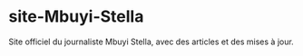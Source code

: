 # site-Mbuyi-Stella
Site officiel du journaliste Mbuyi Stella, avec des articles et des mises à jour.
